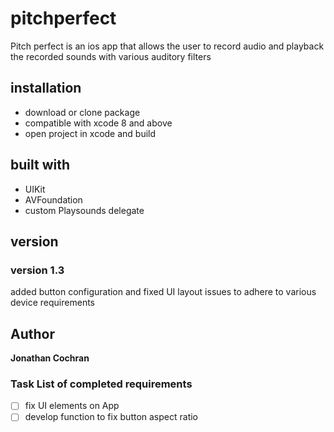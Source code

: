# pitchperfect
Pitch perfect is an ios app that allows the user to record audio and playback the recorded sounds with various auditory filters
## installation 
- download or clone package
- compatible with xcode 8 and above
- open project in xcode and build
## built with 
- UIKit
- AVFoundation
- custom Playsounds delegate 
## version
### version 1.3 
added button configuration and fixed UI layout issues to adhere to various device requirements
## Author
__Jonathan Cochran__
### Task List of completed requirements
- [ ] fix UI elements on App
- [ ] develop function to fix button aspect ratio 
